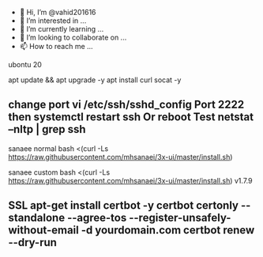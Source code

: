 - 👋 Hi, I’m @vahid201616
- 👀 I’m interested in ...
- 🌱 I’m currently learning ...
- 💞️ I’m looking to collaborate on ...
- 📫 How to reach me ...

<!---
vahid201616/vahid201616 is a ✨ special ✨ repository because its `README.md` (this file) appears on your GitHub profile.
You can click the Preview link to take a look at your changes.
--->

ubontu 20

apt update && apt upgrade -y
apt install curl socat -y

change port 
vi /etc/ssh/sshd_config
Port 2222
then
systemctl restart ssh
Or
reboot
Test
netstat –nltp | grep ssh
------------------------------------------------------------
sanaee normal
bash <(curl -Ls https://raw.githubusercontent.com/mhsanaei/3x-ui/master/install.sh)

sanaee custom
bash <(curl -Ls https://raw.githubusercontent.com/mhsanaei/3x-ui/master/install.sh) v1.7.9

SSL
apt-get install certbot -y
certbot certonly --standalone --agree-tos --register-unsafely-without-email -d yourdomain.com
certbot renew --dry-run
--------------------------------------------------------------
